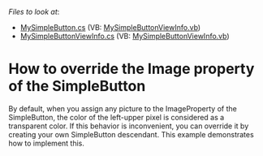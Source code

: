 <!-- default file list -->
*Files to look at*:

* [MySimpleButton.cs](./CS/Q139166/MySimpleButton.cs) (VB: [MySimpleButtonViewInfo.vb](./VB/Q139166/MySimpleButtonViewInfo.vb))
* [MySimpleButtonViewInfo.cs](./CS/Q139166/MySimpleButtonViewInfo.cs) (VB: [MySimpleButtonViewInfo.vb](./VB/Q139166/MySimpleButtonViewInfo.vb))
<!-- default file list end -->
# How to override the Image property of the SimpleButton


<p>By default, when you assign any picture to the ImageProperty of the SimpleButton, the color of the left-upper pixel is considered as a transparent color. If this behavior is inconvenient, you can override it by creating your own SimpleButton descendant. This example demonstrates how to implement this.</p>

<br/>


